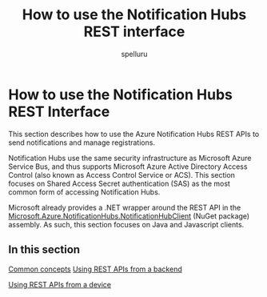 ﻿---
title: "How to use the Notification Hubs REST interface"
ms.custom: ""
ms.date: "2019-04-05"
ms.prod: "azure"
ms.reviewer: ""
ms.service: "notification-hubs"
ms.suite: ""
ms.tgt_pltfrm: ""
ms.topic: "reference"
author: "spelluru"
ms.author: "spelluru"
manager: "timlt"

---

# How to use the Notification Hubs REST Interface
This section describes how to use the Azure Notification Hubs REST APIs to send notifications and manage registrations.

Notification Hubs use the same security infrastructure as Microsoft Azure Service Bus, and thus supports Microsoft Azure Active Directory Access Control (also known as Access Control Service or ACS). This section focuses on Shared Access Secret authentication (SAS) as the most common form of accessing Notification Hubs.

Microsoft already provides a .NET wrapper around the REST API in the [Microsoft.Azure.NotificationHubs.NotificationHubClient](https://msdn.microsoft.com/en-us/library/azure/microsoft.azure.notificationhubs.notificationhubclient.aspx) (NuGet package) assembly. As such, this section focuses on Java and Javascript clients.

## In this section

[Common concepts](common-concepts.md)
[Using REST APIs from a backend](use-rest-apis-backend.md)

[Using REST APIs from a device](use-rest-apis-device.md)

